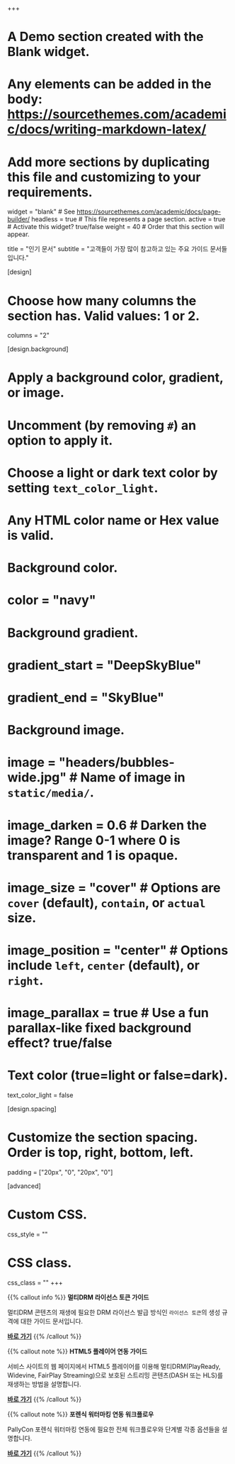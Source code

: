 +++
# A Demo section created with the Blank widget.
# Any elements can be added in the body: https://sourcethemes.com/academic/docs/writing-markdown-latex/
# Add more sections by duplicating this file and customizing to your requirements.

widget = "blank"  # See https://sourcethemes.com/academic/docs/page-builder/
headless = true  # This file represents a page section.
active = true  # Activate this widget? true/false
weight = 40  # Order that this section will appear.

title = "인기 문서"
subtitle = "고객들이 가장 많이 참고하고 있는 주요 가이드 문서들입니다."

[design]
  # Choose how many columns the section has. Valid values: 1 or 2.
  columns = "2"

[design.background]
  # Apply a background color, gradient, or image.
  #   Uncomment (by removing `#`) an option to apply it.
  #   Choose a light or dark text color by setting `text_color_light`.
  #   Any HTML color name or Hex value is valid.

  # Background color.
  # color = "navy"
  
  # Background gradient.
  # gradient_start = "DeepSkyBlue"
  # gradient_end = "SkyBlue"
  
  # Background image.
#  image = "headers/bubbles-wide.jpg"  # Name of image in `static/media/`.
#  image_darken = 0.6  # Darken the image? Range 0-1 where 0 is transparent and 1 is opaque.
#  image_size = "cover"  #  Options are `cover` (default), `contain`, or `actual` size.
#  image_position = "center"  # Options include `left`, `center` (default), or `right`.
#  image_parallax = true  # Use a fun parallax-like fixed background effect? true/false

  # Text color (true=light or false=dark).
  text_color_light = false

[design.spacing]
  # Customize the section spacing. Order is top, right, bottom, left.
  padding = ["20px", "0", "20px", "0"]

[advanced]
 # Custom CSS. 
 css_style = ""
 
 # CSS class.
 css_class = ""
+++

{{% callout info %}}
**멀티DRM 라이선스 토큰 가이드**

멀티DRM 콘텐츠의 재생에 필요한 DRM 라이선스 발급 방식인 `라이선스 토큰`의 생성 규격에 대한 가이드 문서입니다.

[**바로 가기**](/ko/multidrm/license/license-token)
{{% /callout %}}

{{% callout note %}}
**HTML5 플레이어 연동 가이드**

서비스 사이트의 웹 페이지에서 HTML5 플레이어를 이용해 멀티DRM(PlayReady, Widevine, FairPlay Streaming)으로 보호된 스트리밍 콘텐츠(DASH 또는 HLS)를 재생하는 방법을 설명합니다.

[**바로 가기**](/ko/multidrm/clients/html5-player/)
{{% /callout %}}

{{% callout note %}}
**포렌식 워터마킹 연동 워크플로우**

 PallyCon 포렌식 워터마킹 연동에 필요한 전체 워크플로우와 단계별 각종 옵션들을 설명합니다.

[**바로 가기**](/ko/forensic-watermarking/getting-started/watermarking-workflow/)
{{% /callout %}}
